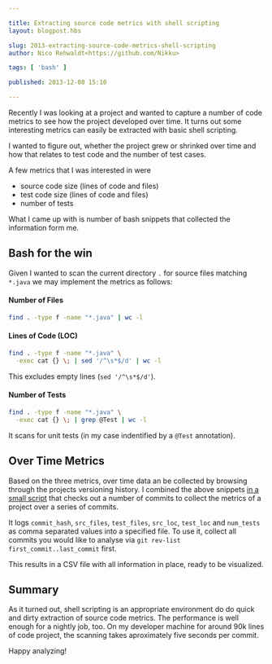 ```yaml
---

title: Extracting source code metrics with shell scripting
layout: blogpost.hbs

slug: 2013-extracting-source-code-metrics-shell-scripting
author: Nico Rehwaldt<https://github.com/Nikku>

tags: [ 'bash' ]

published: 2013-12-08 15:10

---
```


<p class="intro">
  Recently I was looking at a project and wanted to capture a number of code metrics to see how the project developed over time.
  It turns out some interesting metrics can easily be extracted with basic shell scripting.
</p>

<!-- continue -->


I wanted to figure out, whether the project grew or shrinked over time and how that relates to test code and the number of test cases.

A few metrics that I was interested in were

*   source code size (lines of code and files)
*   test code size (lines of code and files)
*   number of tests

What I came up with is number of bash snippets that collected the information form me.


## Bash for the win

Given I wanted to scan the current directory `.` for source files matching `*.java` we may implement the metrics as follows:

#### Number of Files

```bash
find . -type f -name "*.java" | wc -l
```

#### Lines of Code (LOC)

```bash
find . -type f -name "*.java" \
  -exec cat {} \; | sed '/^\s*$/d' | wc -l
```

This excludes empty lines (`sed '/^\s*$/d'`).

#### Number of Tests

```bash
find . -type f -name "*.java" \
  -exec cat {} \; | grep @Test | wc -l
```

It scans for unit tests (in my case indentified by a `@Test` annotation).


## Over Time Metrics

Based on the three metrics, over time data an be collected by browsing through the projects versioning history.
I combined the above snippets [in a small script](https://gist.github.com/Nikku/4a4c0b7848bd78afc457) that checks out a number of commits to collect the metrics of a project over a series of commits.

It logs `commit_hash`, `src_files`, `test_files`, `src_loc`, `test_loc` and `num_tests` as comma separated values into a specified file. To use it, collect all commits you would like to analyse via `git rev-list first_commit..last_commit` first.

This results in a CSV file with all information in place, ready to be visualized.


## Summary

As it turned out, shell scripting is an appropriate environment do do quick and dirty extraction of source code metrics.
The performance is well enough for a nightly job, too.
On my developer machine for around 90k lines of code project, the scanning takes aproximately five seconds per commit.

Happy analyzing!